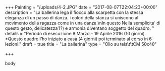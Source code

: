 +++
Painting = "/uploads/4-2.JPG"
date = "2017-08-07T22:04:23+00:00"
description = "La ballerina lega il fiocco alla scarpetta con la stessa eleganza di un passo di danza. i colori della stanza si uniscono al movimento della ragazza come in una danza.\nIn questo Nella semplicita’ di questo gesto, delicatezza’(?) e armonia diventano soggetto del quadro. "
details = "Periodo di esecuzione 8 Marzo – 19 Aprile 2016 (10 giorni) *Questo quadro l’ho iniziato a casa (4 giorni) poi  terminato al corso in 6 lezioni."
draft = true
title = "La ballerina"
type = "Olio su tela\t\tCM 50x40"

+++


body